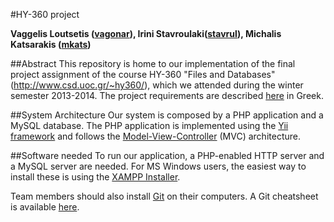 #HY-360 project

**Vaggelis Loutsetis ([vagonar](https://github.com/vagonar)), Irini Stavroulaki([stavrul](https://github.com/stavrul)), Michalis Katsarakis ([mkats](https://github.com/mkats))**


##Abstract
This repository is home to our implementation of the final project assignment of the course HY-360 "Files and Databases" (http://www.csd.uoc.gr/~hy360/), which we attended during the winter semester 2013-2014. The project requirements are described [here](http://www.csd.uoc.gr/~hy360/2013/project/project.pdf) in Greek.


##System Architecture
Our system is composed by a PHP application and a MySQL database. The PHP application is implemented using the [Yii framework](http://www.yiiframework.com/) and follows the [Model-View-Controller](http://en.wikipedia.org/wiki/Model%E2%80%93view%E2%80%93controller) (MVC) architecture.

##Software needed
To run our application, a PHP-enabled HTTP server and a MySQL server are needed. For MS Windows users, the easiest way to install these is using the [XAMPP Installer](http://www.apachefriends.org/en/xampp-windows.html#641).

Team members should also install [Git](http://git-scm.com/downloads) on their computers. A Git cheatsheet is available [here](http://byte.kde.org/~zrusin/git/git-cheat-sheet-medium.png).
